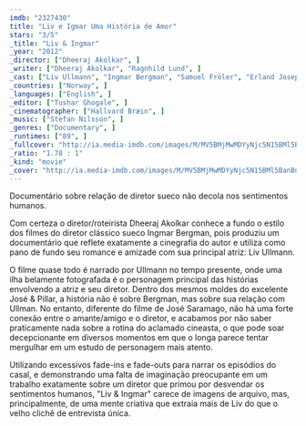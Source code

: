 ```yaml
---
imdb: "2327430"
title: "Liv e Igmar Uma História de Amor"
stars: "3/5"
_title: "Liv & Ingmar"
_year: "2012"
_director: ["Dheeraj Akolkar", ]
_writer: ["Dheeraj Akolkar", "Ragnhild Lund", ]
_cast: ["Liv Ullmann", "Ingmar Bergman", "Samuel Fröler", "Erland Josephson", "Bibi Andersson", "Max von Sydow", "Harriet Andersson", "Ingrid Thulin", "Ingrid Bergman", ]
_countries: ["Norway", ]
_languages: ["English", ]
_editor: ["Tushar Ghogale", ]
_cinematographer: ["Hallvard Bræin", ]
_music: ["Stefan Nilsson", ]
_genres: ["Documentary", ]
_runtimes: ["89", ]
_fullcover: "http://ia.media-imdb.com/images/M/MV5BMjMwMDYyNjc5N15BMl5BanBnXkFtZTgwOTYyNTQzMTE@.jpg"
_ratio: "1.78 : 1"
_kind: "movie"
_cover: "http://ia.media-imdb.com/images/M/MV5BMjMwMDYyNjc5N15BMl5BanBnXkFtZTgwOTYyNTQzMTE@._V1._SX98_SY140_.jpg"
---
```



Documentário sobre relação de diretor sueco não decola nos sentimentos humanos.

Com certeza o diretor/roteirista Dheeraj Akolkar conhece a fundo o estilo dos filmes do diretor clássico sueco Ingmar Bergman, pois produziu um documentário que reflete exatamente a cinegrafia do autor e utiliza como pano de fundo seu romance e amizade com sua principal atriz: Liv Ullmann.

O filme quase todo é narrado por Ullmann no tempo presente, onde uma ilha belamente fotografada é o personagem principal das histórias envolvendo a atriz e seu diretor. Dentro dos mesmos moldes do excelente José & Pillar, a história não é sobre Bergman, mas sobre sua relação com Ullman. No entanto, diferente do filme de José Saramago, não há uma forte conexão entre o amante/amigo e o diretor, e acabamos por não saber praticamente nada sobre a rotina do aclamado cineasta, o que pode soar decepcionante em diversos momentos em que o longa parece tentar mergulhar em um estudo de personagem mais atento.

Utilizando excessivos fade-ins e fade-outs para narrar os episódios do casal, e demonstrando uma falta de imaginação preocupante em um trabalho exatamente sobre um diretor que primou por desvendar os sentimentos humanos, "Liv & Ingmar" carece de imagens de arquivo, mas, principalmente, de uma mente criativa que extraia mais de Liv do que o velho clichê de entrevista única.

